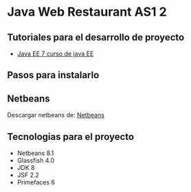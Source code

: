 # Java Web Restaurant AS1 2 #

## Tutoriales para el desarrollo de proyecto ##

* [Java EE 7 curso de java EE](https://www.youtube.com/playlist?list=PL4D956E5314B9C253)



## Pasos para instalarlo ##

## Netbeans ##

Descargar netbeans de: [Netbeans](https://netbeans.org/)


## Tecnologias para el proyecto ##

* Netbeans 8.1
* Glassfish 4.0
* JDK 8
* JSF 2.2
* Primefaces 6



